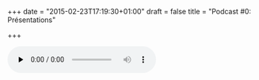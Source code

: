 +++
date = "2015-02-23T17:19:30+01:00"
draft = false
title = "Podcast #0: Présentations"

+++

<audio id="tmail-podcast-ep0" src="http://podcasts.toorop.fr/tmail/enclosures/episode0.mp3" controls="controls" preload="none"  >

<!--more-->

Dans cet épisode je vais me présenter, vous présenter le projet de serveur SMTP tmail et la raison d'etre de ce podcast.

#### Les liens évoqués dans cet épisode:

Site du projet tmail: http://tmail.io 

Mon github: https://github.com/Toorop 

Pour me suivre sur twitter c'est par ici: https://twitter.com/poroot
